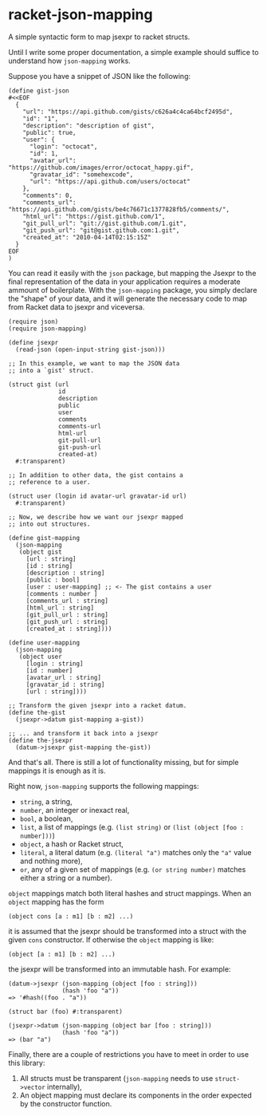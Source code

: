racket-json-mapping
===================

A simple syntactic form to map jsexpr to racket structs.

Until I write some proper documentation, a simple example should
suffice to understand how `json-mapping` works.

Suppose you have a snippet of JSON like the following:

    (define gist-json
    #<<EOF
      {
        "url": "https://api.github.com/gists/c626a4c4ca64bcf2495d",
        "id": "1",
        "description": "description of gist",
        "public": true,
        "user": {
          "login": "octocat",
          "id": 1,
          "avatar_url": "https://github.com/images/error/octocat_happy.gif",
          "gravatar_id": "somehexcode",
          "url": "https://api.github.com/users/octocat"
        },
        "comments": 0,
        "comments_url": "https://api.github.com/gists/be4c76671c1377828fb5/comments/",
        "html_url": "https://gist.github.com/1",
        "git_pull_url": "git://gist.github.com/1.git",
        "git_push_url": "git@gist.github.com:1.git",
        "created_at": "2010-04-14T02:15:15Z"
      }
    EOF
    )

You can read it easily with the `json` package, but mapping the Jsexpr
to the final representation of the data in your application requires a
moderate ammount of boilerplate. With the `json-mapping` package, you
simply declare the "shape" of your data, and it will generate the
necessary code to map from Racket data to jsexpr and viceversa.

    (require json)
    (require json-mapping)

    (define jsexpr
      (read-json (open-input-string gist-json)))

    ;; In this example, we want to map the JSON data
    ;; into a `gist' struct.

    (struct gist (url
                  id
                  description
                  public
                  user
                  comments
                  comments-url
                  html-url
                  git-pull-url
                  git-push-url
                  created-at)
      #:transparent)

    ;; In addition to other data, the gist contains a
    ;; reference to a user.

    (struct user (login id avatar-url gravatar-id url)
      #:transparent)

    ;; Now, we describe how we want our jsexpr mapped
    ;; into out structures.

    (define gist-mapping
      (json-mapping
       (object gist
         [url : string]
         [id : string]
         [description : string]
         [public : bool]
         [user : user-mapping] ;; <- The gist contains a user
         [comments : number ]
         [comments_url : string]
         [html_url : string]
         [git_pull_url : string]
         [git_push_url : string]
         [created_at : string])))
    
    (define user-mapping
      (json-mapping
       (object user
         [login : string]
         [id : number]
         [avatar_url : string]
         [gravatar_id : string]
         [url : string])))
      
    ;; Transform the given jsexpr into a racket datum.
    (define the-gist
      (jsexpr->datum gist-mapping a-gist))

    ;; ... and transform it back into a jsexpr
    (define the-jsexpr
      (datum->jsexpr gist-mapping the-gist))

And that's all. There is still a lot of functionality missing, but
for simple mappings it is enough as it is.

Right now, `json-mapping` supports the following mappings:
 - `string`, a string,
 - `number`, an integer or inexact real,
 - `bool`, a boolean,
 - `list`, a list of mappings (e.g. `(list string)` or
   `(list (object [foo : number]))`)
 - `object`, a hash or Racket struct,
 - `literal`, a literal datum (e.g. `(literal "a")` matches only the `"a"`
    value and nothing more),
 - `or`, any of a given set of mappings (e.g. `(or string number)` matches
   either a string or a number).

`object` mappings match both literal hashes and struct mappings. When an
`object` mapping has the form
```racket
(object cons [a : m1] [b : m2] ...)
```
it is assumed that the jsexpr should be transformed into a struct with the given
`cons` constructor. If otherwise the `object`
mapping is like:
```racket
(object [a : m1] [b : m2] ...)
```
the jsexpr will be transformed into an immutable hash. For example:
```racket
(datum->jsexpr (json-mapping (object [foo : string]))
               (hash 'foo "a"))
=> '#hash((foo . "a"))

(struct bar (foo) #:transparent)

(jsexpr->datum (json-mapping (object bar [foo : string]))
               (hash 'foo "a"))
=> (bar "a")
```

Finally, there are a couple of restrictions you have to meet in order to use
this library:
  1. All structs must be transparent (`json-mapping` needs to use
    `struct->vector` internally),
  2. An object mapping must declare its components in the order expected by
     the constructor function.